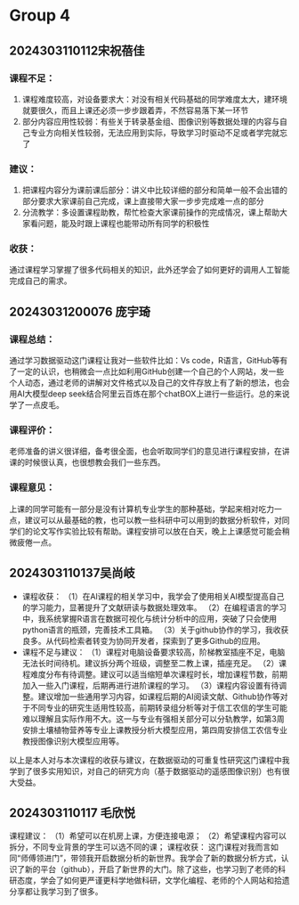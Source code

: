 # Group 4

## 2024303110112宋祝蓓佳

### 课程不足：

1. 课程难度较高，对设备要求大：对没有相关代码基础的同学难度太大，建环境就要很久，而且上课还必须一步步跟着弄，不然容易落下某一环节
2. 部分内容应用性较弱：有些关于转录基金组、图像识别等数据处理的内容与自己专业方向相关性较弱，无法应用到实际，导致学习时驱动不足或者学完就忘了

### 建议：

1. 把课程内容分为课前课后部分：讲义中比较详细的部分和简单一般不会出错的部分要求大家课前自己完成，课上直接带大家一步步完成难一点的部分
2. 分流教学：多设置课程助教，帮忙检查大家课前操作的完成情况，课上帮助大家看问题，能及时跟上课程也能带动所有同学的积极性

### 收获：

通过课程学习掌握了很多代码相关的知识，此外还学会了如何更好的调用人工智能完成自己的需求。


## 20243031200076 庞宇琦

### 课程总结：

通过学习数据驱动这门课程让我对一些软件比如：Vs code，R语言，GitHub等有了一定的认识，也稍微会一点比如利用GitHub创建一个自己的个人网站，发一些个人动态，通过老师的讲解对文件格式以及自己的文件存放上有了新的想法，也会用AI大模型deep seek结合阿里云百炼在那个chatBOX上进行一些运行。总的来说学了一点皮毛。

### 课程评价：

老师准备的讲义很详细，备考很全面，也会听取同学们的意见进行课程安排，在讲课的时候很认真，也很想教会我们一些东西。

### 课程意见：

上课的同学可能有一部分是没有计算机专业学生的那种基础，学起来相对吃力一点，建议可以从最基础的教，也可以教一些科研中可以用到的数据分析软件，对同学们的论文写作实验比较有帮助。课程安排可以放在白天，晚上上课感觉可能会稍微疲倦一点。



## 2024303110137吴尚岐

- 课程收获：
（1）在AI课程的相关学习中，我学会了使用相关AI模型提高自己的学习能力，显著提升了文献研读与数据处理效率。
（2）在编程语言的学习中，我系统掌握R语言在数据可视化与统计分析中的应用，突破了只会使用python语言的瓶颈，完善技术工具箱。
（3）关于github协作的学习，我收获良多。从代码检索者转变为协同开发者，探索到了更多Github的应用。
- 课程不足与建议：
（1）课程对电脑设备要求较高，阶梯教室插座不足，电脑无法长时间待机。建议拆分两个班级，调整至二教上课，插座充足。
（2）课程难度分布有待调整。建议可以适当缩短单次课程时长，增加课程节数，前期加入一些入门课程，后期再进行进阶课程的学习。
（3）课程内容设置有待调整。建议增加一些通用学习内容，如课程后期的AI阅读文献、Github协作等对于不同专业的研究生适用性较高，前期转录组分析等对于信工农信的学生可能难以理解且实际作用不大。这一与专业有强相关部分可以分轨教学，如第3周安排土壤植物营养等专业上课教授分析大模型应用，第四周安排信工农信专业教授图像识别大模型应用等。

以上是本人对与本次课程的收获与建议，在数据驱动的可重复性研究这门课程中我学到了很多实用知识，对自己的研究方向（基于数据驱动的遥感图像识别）也有很大受益。

## 2024303110117 毛欣悦
课程建议：
（1）希望可以在机房上课，方便连接电源；
（2）希望课程内容可以拆分，不同专业背景的学生可以选不同的课；
课程收获：
这门课程对我而言如同“师傅领进门”，带领我开启数据分析的新世界。我学会了新的数据分析方式，认识了新的平台（github），开启了新世界的大门。除了这些，也学习到了老师的科研态度，学会了如何更严谨更科学地做科研，文学化编程、老师的个人网站和拾遗分享都让我学习到了很多。

